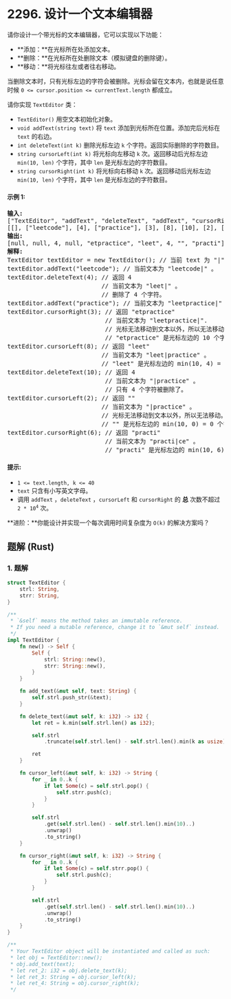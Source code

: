# 2296. 设计一个文本编辑器
请你设计一个带光标的文本编辑器，它可以实现以下功能：
* **添加：**在光标所在处添加文本。
* **删除：**在光标所在处删除文本（模拟键盘的删除键）。
* **移动：**将光标往左或者往右移动。

当删除文本时，只有光标左边的字符会被删除。光标会留在文本内，也就是说任意时候 `0 <= cursor.position <= currentText.length` 都成立。

请你实现 `TextEditor` 类：
* `TextEditor()` 用空文本初始化对象。
* `void addText(string text)` 将 `text` 添加到光标所在位置。添加完后光标在 `text` 的右边。
* `int deleteText(int k)` 删除光标左边 `k` 个字符。返回实际删除的字符数目。
* `string cursorLeft(int k)` 将光标向左移动 `k` 次。返回移动后光标左边 `min(10, len)` 个字符，其中 `len` 是光标左边的字符数目。
* `string cursorRight(int k)` 将光标向右移动 `k` 次。返回移动后光标左边 `min(10, len)` 个字符，其中 `len` 是光标左边的字符数目。

#### 示例 1:
<pre>
<strong>输入:</strong>
["TextEditor", "addText", "deleteText", "addText", "cursorRight", "cursorLeft", "deleteText", "cursorLeft", "cursorRight"]
[[], ["leetcode"], [4], ["practice"], [3], [8], [10], [2], [6]]
<strong>输出:</strong>
[null, null, 4, null, "etpractice", "leet", 4, "", "practi"]
<strong>解释:</strong>
TextEditor textEditor = new TextEditor(); // 当前 text 为 "|" 。（'|' 字符表示光标）
textEditor.addText("leetcode"); // 当前文本为 "leetcode|" 。
textEditor.deleteText(4); // 返回 4
                          // 当前文本为 "leet|" 。
                          // 删除了 4 个字符。
textEditor.addText("practice"); // 当前文本为 "leetpractice|" 。
textEditor.cursorRight(3); // 返回 "etpractice"
                           // 当前文本为 "leetpractice|".
                           // 光标无法移动到文本以外，所以无法移动。
                           // "etpractice" 是光标左边的 10 个字符。
textEditor.cursorLeft(8); // 返回 "leet"
                          // 当前文本为 "leet|practice" 。
                          // "leet" 是光标左边的 min(10, 4) = 4 个字符。
textEditor.deleteText(10); // 返回 4
                           // 当前文本为 "|practice" 。
                           // 只有 4 个字符被删除了。
textEditor.cursorLeft(2); // 返回 ""
                          // 当前文本为 "|practice" 。
                          // 光标无法移动到文本以外，所以无法移动。
                          // "" 是光标左边的 min(10, 0) = 0 个字符。
textEditor.cursorRight(6); // 返回 "practi"
                           // 当前文本为 "practi|ce" 。
                           // "practi" 是光标左边的 min(10, 6) = 6 个字符。
</pre>

#### 提示:
* `1 <= text.length, k <= 40`
* `text` 只含有小写英文字母。
* 调用 `addText` ，`deleteText` ，`cursorLeft` 和 `cursorRight` 的 **总** 次数不超过 <code>2 * 10<sup>4</sup></code> 次。

**进阶：**你能设计并实现一个每次调用时间复杂度为 `O(k)` 的解决方案吗？

## 题解 (Rust)

### 1. 题解
```Rust
struct TextEditor {
    strl: String,
    strr: String,
}

/**
 * `&self` means the method takes an immutable reference.
 * If you need a mutable reference, change it to `&mut self` instead.
 */
impl TextEditor {
    fn new() -> Self {
        Self {
            strl: String::new(),
            strr: String::new(),
        }
    }

    fn add_text(&mut self, text: String) {
        self.strl.push_str(&text);
    }

    fn delete_text(&mut self, k: i32) -> i32 {
        let ret = k.min(self.strl.len() as i32);

        self.strl
            .truncate(self.strl.len() - self.strl.len().min(k as usize));

        ret
    }

    fn cursor_left(&mut self, k: i32) -> String {
        for _ in 0..k {
            if let Some(c) = self.strl.pop() {
                self.strr.push(c);
            }
        }

        self.strl
            .get(self.strl.len() - self.strl.len().min(10)..)
            .unwrap()
            .to_string()
    }

    fn cursor_right(&mut self, k: i32) -> String {
        for _ in 0..k {
            if let Some(c) = self.strr.pop() {
                self.strl.push(c);
            }
        }

        self.strl
            .get(self.strl.len() - self.strl.len().min(10)..)
            .unwrap()
            .to_string()
    }
}

/**
 * Your TextEditor object will be instantiated and called as such:
 * let obj = TextEditor::new();
 * obj.add_text(text);
 * let ret_2: i32 = obj.delete_text(k);
 * let ret_3: String = obj.cursor_left(k);
 * let ret_4: String = obj.cursor_right(k);
 */
```
